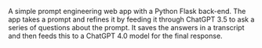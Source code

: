 A simple prompt engineering web app with a Python Flask back-end. 
The app takes a prompt and refines it by feeding it through ChatGPT 3.5 to ask a series of questions about the prompt. 
It saves the answers in a transcript and then feeds this to a ChatGPT 4.0 model for the final response. 
